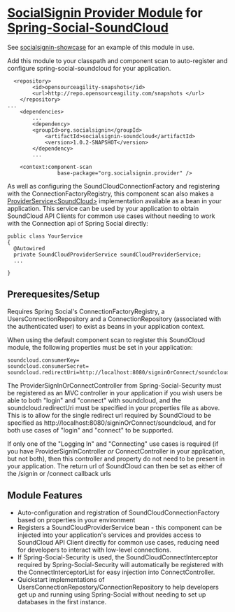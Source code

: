 <a href="https://github.com/socialsignin/socialsignin-provider">SocialSignin Provider Module</a> for <a href="https://github.com/michaellavelle/spring-social-soundcloud">Spring-Social-SoundCloud</a>
======================================================

See <a href="https://github.com/socialsignin/socialsignin-showcase">socialsignin-showcase</a> for an example of this module in use.

Add this module to your classpath and component scan to auto-register and configure spring-social-soundcloud for your
application.
```
  <repository>
        <id>opensourceagility-snapshots</id>
        <url>http://repo.opensourceagility.com/snapshots </url>
    </repository>
...
    <dependencies>
        ...
        <dependency>
        <groupId>org.socialsignin</groupId>
            <artifactId>socialsignin-soundcloud</artifactId>
            <version>1.0.2-SNAPSHOT</version>
        </dependency>
        ...
```
```
    <context:component-scan
                base-package="org.socialsignin.provider" />
```

As well as configuring the SoundCloudConnectionFactory and registering with the ConnectionFactoryRegistry,
this component scan also makes a <a href="https://github.com/socialsignin/socialsignin-provider/blob/master/src/main/java/org/socialsignin/provider/ProviderService.java">ProviderService&lt;SoundCloud&gt;</a> implementation available as a bean in your application. This service
can be used by your application to obtain SoundCloud API Clients for common use cases without needing to work with
the Connection api of Spring Social directly:

```
public class YourService
{
  @Autowired
  private SoundCloudProviderService soundCloudProviderService;
  ...

}
```

Prerequesites/Setup
-------------------

Requires Spring Social's ConnectionFactoryRegistry, a UsersConnectionRepository and a ConnectionRepository (associated with the authenticated user) to exist as beans in your application context.

When using the default component scan to register this SoundCloud module, the following properties must be set in your application:
```
soundcloud.consumerKey=
soundcloud.consumerSecret=
soundcloud.redirectUri=http://localhost:8080/signinOrConnect/soundcloud
```
The ProviderSignInOrConnectController from Spring-Social-Security must be registered as an MVC controller in your
application if you wish users be able to both "login" and "connect" with soundcloud, and the soundcloud.redirectUri must be specified
in your properties file as above.  This is to allow for the single redirect url required by SoundCloud to be specified
as http://localhost:8080/signinOrConnect/soundcloud, and for both use cases of "login" and "connect" to be supported.

If only one of the "Logging In" and "Connecting" use cases is required (if you have ProviderSignInController *or* ConnectController in your application, but not both), then
this controller and property do not need to be present in your application.  The return url of SoundCloud can then
be set as either of the /signin or /connect callback urls


Module Features
---------------

- Auto-configuration and registration of SoundCloudConnectionFactory based on properties in your environment
- Registers a SoundCloudProviderService bean - this component can be injected into your application's services and provides
access to SoundCloud API Client directly for common use cases, reducing need for developers to interact with low-level connections.
- If Spring-Social-Security is used, the SoundCloudConnectInterceptor required by Spring-Social-Security will 
automatically be registered with the ConnectInterceptorList for easy injection into ConnectController.
- Quickstart implementations of UsersConnectionRepostory/ConnectionRepository to help developers get up and running
using Spring-Social without needing to set up databases in the first instance.

